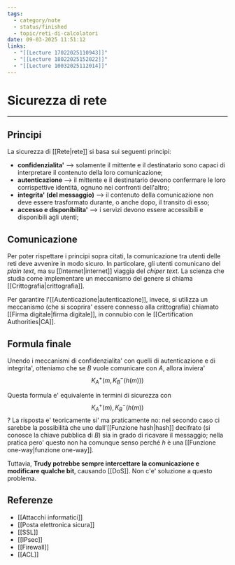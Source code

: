 ```yaml
---
tags:
  - category/note
  - status/finished
  - topic/reti-di-calcolatori
date: 09-03-2025 11:51:12
links:
  - "[[Lecture 17022025110943]]"
  - "[[Lecture 18022025152022]]"
  - "[[Lecture 10032025112014]]"
---
```

# Sicurezza di rete
---
## Principi
La sicurezza di [[Rete|rete]] si basa sui seguenti principi:
- **confidenzialita'** --> solamente il mittente e il destinatario sono capaci di interpretare il contenuto della loro comunicazione;
- **autenticazione** --> il mittente e il destinatario devono confermare le loro corrispettive identità, ognuno nei confronti dell'altro;
- **integrita' (del messaggio)** --> il contenuto della comunicazione non deve essere trasformato durante, o anche dopo, il transito di esso;
- **accesso e disponibilita'** --> i servizi devono essere accessibili e disponibili agli utenti;

## Comunicazione
Per poter rispettare i principi sopra citati, la comunicazione tra utenti delle reti deve avvenire in modo sicuro. In particolare, gli utenti comunicano del _plain text_, ma su [[Internet|internet]] viaggia del _chiper text_. La scienza che studia come implementare un meccanismo del genere si chiama [[Crittografia|crittografia]].

Per garantire l'[[Autenticazione|autenticazione]], invece, si utilizza un meccanismo (che si scoprira' essere connesso alla crittografia) chiamato [[Firma digitale|firma digitale]], in connubio con le [[Certification Authorities|CA]].

## Formula finale
Unendo i meccanismi di confidenzialita' con quelli di autenticazione e di integrita', otteniamo che se $B$ vuole comunicare con $A$, allora inviera'
$$K_{A}^{+}(m, K_{B}^{-}(h(m)))$$

Questa formula e' equivalente in termini di sicurezza con
$$K_{A}^{+}(m), K_{B}^{-}(h(m))$$
? La risposta e' teoricamente si' ma praticamente no: nel secondo caso ci sarebbe la possibilità che uno dall'[[Funzione hash|hash]] decifrato (si conosce la chiave pubblica di $B$) sia in grado di ricavare il messaggio; nella pratica pero' questo non ha comunque senso perché $h$ è una [[Funzione one-way|funzione one-way]].

Tuttavia, **Trudy potrebbe sempre intercettare la comunicazione e modificare qualche bit**, causando [[DoS]]. Non c'e' soluzione a questo problema.

## Referenze
- [[Attacchi informatici]]
- [[Posta elettronica sicura]]
- [[SSL]]
- [[IPsec]]
- [[Firewall]]
- [[ACL]]